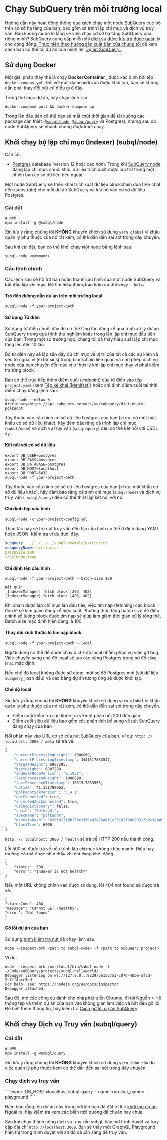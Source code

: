 # Chạy SubQuery trên môi trường local

Hướng dẫn này hoạt động thông qua cách chạy một node SubQuery cục bộ trên cơ sở hạ tầng của bạn, bao gồm cả trình lập chỉ mục và dịch vụ truy vấn. Bạn không muốn lo lắng về việc chạy cơ sở hạ tầng SubQuery của riêng mình? SubQuery cung cấp miễn phí [ dịch vụ được lưu trữ được quản lý ](https://explorer.subquery.network) cho cộng đồng. [ Thực hiện theo hướng dẫn xuất bản của chúng tôi ](../run_publish/publish.md) để xem cách bạn có thể tải dự án của mình lên [ Dự án SubQuery ](https://project.subquery.network).

## Sử dụng Docker

Một giải pháp thay thế là chạy <strong> Docker Container </strong>, được xác định bởi tệp `docker-compos.yml`. Đối với một dự án mới vừa được khởi tạo, bạn sẽ không cần phải thay đổi bất cứ điều gì ở đây.

Trong thư mục dự án, hãy chạy lệnh sau:

```shell
docker-compose pull && docker-compose up
```

Trong lần đầu tiên có thể bạn sẽ mất chút thời gian để tải xuống các package cần thiết ([`@subql/node`](https://www.npmjs.com/package/@subql/node), [`@subql/query`](https://www.npmjs.com/package/@subql/query) và Postgres), nhưng sau đó node SubQuery sẽ nhanh chóng được khởi chạy.

## Khởi chạy bộ lập chỉ mục (Indexer) (subql/node)

Cần có:

- [Postgres](https://www.postgresql.org/) database (version 12 hoặc cao hơn). Trong khi [SubQuery node](#start-a-local-subquery-node) đang lập chỉ mục chuỗi khối, dữ liệu trích xuất được lưu trữ trong một phiên bản cơ sở dữ liệu bên ngoài.

Một node SubQuery sẽ triển khai trích xuất dữ liệu blockchain dựa trên chất nền (substrate) cho mỗi dự án SubQuery và lưu nó vào cơ sở dữ liệu Postgres.

### Cài đặt

```shell
# NPM
npm install -g @subql/node
```

Xin lưu ý rằng chúng tôi **KHÔNG** khuyến khích sử dụng `yarn global` vì khâu quản lý phụ thuộc của nó rất kém, có thể dẫn đến sai sót trong dây chuyền.

Sau khi cài đặt, bạn có thể khởi chạy một node bằng lệnh sau:

```shell
subql-node <command>
```

### Các lệnh chính

Các lệnh sau sẽ hỗ trợ bạn hoàn thành cấu hình của một node SubQuery và bắt đầu lập chỉ mục. Để tìm hiểu thêm, bạn luôn có thể chạy `--help`.

#### Trỏ đến đường dẫn dự án trên môi trường local

```
subql-node -f your-project-path
```

#### Sử dụng Từ điển

Sử dụng từ điển chuỗi đầy đủ có thể tăng tốc đáng kể quá trình xử lý dự án SubQuery trong quá trình thử nghiệm hoặc trong lần lập chỉ mục đầu tiên của bạn. Trong một số trường hợp, chúng tôi đã thấy hiệu suất lập chỉ mục tăng lên đến 10 lần.

Bộ từ điển này sẽ lập sẵn đầy đủ chỉ mục về vị trí của tất cả các sự kiện và yếu tố ngoại vi (extrinsics) trong blockchain liên quan và cho phép dịch vụ node của bạn chuyển đến các vị trí hợp lý khi lập chỉ mục thay vì phải kiểm tra từng block.

Bạn có thể trực tiếp thêm điểm cuối (endpoint) của từ điển vào tệp `project.yaml` (xem [Tệp kê khai (Manifest)](../create/manifest.md)) hoặc chỉ định điểm cuối tại thời điểm chạy bằng lệnh sau:

```
subql-node --network-dictionary=https://api.subquery.network/sq/subquery/dictionary-polkadot
```

Tùy thuộc vào cấu hình cơ sở dữ liệu Postgres của bạn (ví dụ: có một mật khẩu cơ sở dữ liệu khác), hãy đảm bảo rằng cả trình lập chỉ mục (`subql/node`) và dịch vụ truy vấn (`subql/query`) đều có thể kết nối với CSDL ấy.

#### Kết nối với cơ sở dữ liệu

```
export DB_USER=postgres
export DB_PASS=postgres
export DB_DATABASE=postgres
export DB_HOST=localhost
export DB_PORT=5432
subql-node -f your-project-path
```

Tùy thuộc vào cấu hình cơ sở dữ liệu Postgres của bạn (ví dụ: mật khẩu cơ sở dữ liệu khác), hãy đảm bảo rằng cả trình chỉ mục (`subql/node`) và dịch vụ truy vấn (` subql/query`) đều có thể thiết lập kết nối với nó.

#### Chỉ định tệp cấu hình

```
subql-node -c your-project-config.yml
```

Thao tác này sẽ trỏ nút truy vấn đến tệp cấu hình có thể ở định dạng YAML hoặc JSON. Kiểm tra ví dụ dưới đây.

```yaml
subquery: ../../../../subql-example/extrinsics
subqueryName: extrinsics
batchSize:100
localMode:true
```

#### Chỉ định tệp cấu hình

```
subql-node -f your-project-path --batch-size 200

Kết quả:
[IndexerManager] fetch block [203, 402]
[IndexerManager] fetch block [403, 602]
```

Khi chain được lập chỉ mục lần đầu tiên, việc tìm nạp (fetching) các block đơn lẻ sẽ làm giảm đáng kể hiệu suất. Phương thức tăng batch size để điều chỉnh số lượng block được tìm nạp sẽ giúp làm giảm thời gian xử lý tổng thể. Batch size mặc định hiện đang là 100.

#### Thay đổi kích thước lô tìm nạp block

```
subql-node -f your-project-path --local
```

Người dùng có thể để node chạy ở chế độ local nhằm phục vụ việc gỡ bug. Viêc chuyển sang chế độ local sẽ tạo các bảng Postgres trong sơ đồ `công khai` mặc định.

Nếu chế độ local không được sử dụng, một sơ đồ Postgres mới (với dữ liệu `subquery_` ban đầu) và các bảng dự án tương ứng sẽ được khởi tạo.

#### Chế độ local

Xin lưu ý rằng chúng tôi **KHÔNG** khuyến khích sử dụng `yarn global` vì khâu quản lý phụ thuộc của nó rất kém, có thể dẫn đến sai sót trong dây chuyền.

- Điểm cuối kiểm tra sức khỏe trả về một phản hồi 200 đơn giản
- Điểm cuối siêu dữ liệu bao gồm các phân tích bổ sung về nút SubQuery đang chạy của bạn

Nối phần này vào URL cơ sở của nút SubQuery của bạn. Ví dụ: `http: // localhost: 3000 / meta` sẽ trả về:

```bash
{
    "currentProcessingHeight": 1000699,
    "currentProcessingTimestamp": 1631517883547,
    "targetHeight": 6807295,
    "bestHeight": 6807298,
    "indexerNodeVersion": "0.19.1",
    "lastProcessedHeight": 1000699,
    "lastProcessedTimestamp": 1631517883555,
    "uptime": 41.151789063,
    "polkadotSdkVersion": "5.4.1",
    "apiConnected": true,
    "injectedApiConnected": true,
    "usingDictionary": false,
    "chain": "Polkadot",
    "specName": "polkadot",
    "genesisHash": "0x91b171bb158e2d3848fa23a9f1c25182fb8e20313b2c1eb49219da7a70ce90c3",
    "blockTime": 6000
}
```

`http: // localhost: 3000 / health` sẽ trả về HTTP 200 nếu thành công.

Lỗi 500 sẽ được trả về nếu trình lập chỉ mục không khỏe mạnh. Điều này thường có thể được nhìn thấy khi nút đang khởi động.

```shell
{
    "status": 500,
    "error": "Indexer is not healthy"
}
```

Nếu một URL không chính xác được sử dụng, lỗi 404 not found sẽ được trả về.

```shell
{
"statusCode": 404,
"message": "Cannot GET /healthy",
"error": "Not Found"
}
```

#### Gỡ lỗi dự án của bạn

Sử dụng [ trình kiểm tra nút ](https://nodejs.org/en/docs/guides/debugging-getting-started/) để chạy lệnh sau.

```shell
node --inspect-brk <path to subql-node> -f <path to subQuery project>
```

Ví dụ:

```shell
node --inspect-brk /usr/local/bin/subql-node -f ~/Code/subQuery/projects/subql-helloworld/
Debugger listening on ws://127.0.0.1:9229/56156753-c07d-4bbe-af2d-2c7ff4bcc5ad
For help, see: https://nodejs.org/en/docs/inspector
Debugger attached.
```

Sau đó, mở các công cụ dành cho nhà phát triển Chrome, đi tới Nguồn > Hệ thống tệp và thêm dự án của bạn vào không gian làm việc và bắt đầu gỡ lỗi. Để biết thêm thông tin, hãy kiểm tra [ Cách gỡ lỗi dự án SubQuery ](https://doc.subquery.network/academy/tutorials_examples/debug-projects/)

## Khởi chạy Dịch vụ Truy vấn (subql/query)

### Cài đặt

```shell
# NPM
npm install -g @subql/query
```

Xin lưu ý rằng chúng tôi **KHÔNG** khuyến khích sử dụng `yarn toàn cầu` do việc quản lý phụ thuộc kém có thể dẫn đến sai sót trong dây chuyền.

### Chạy dịch vụ truy vấn

``` export DB_HOST=localhost subql-query --name <project_name> --playground ````

Đảm bảo rằng tên dự án này trùng với tên bạn đã đặt từ lúc [khởi tạo dự án](../quickstart/quickstart.md#initialise-the-starter-subquery-project). Ngoài ra, hãy kiểm tra xem các biến môi trường đã chuẩn hay chưa.

Sau khi chạy thành công dịch vụ truy vấn subql, hãy mở trình duyệt và truy cập địa chỉ `http://localhost:3000`. Bạn sẽ thấy một GraphQL Playground hiển thị trong trình duyệt với sơ đồ đã sẵn sàng để truy vấn.
